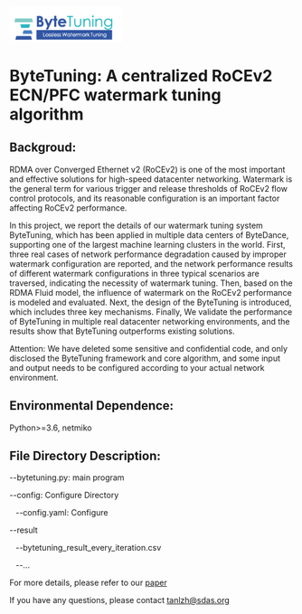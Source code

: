  
<img src="./bytetuning_logo.png" width = "200"/>

# ByteTuning: A centralized RoCEv2 ECN/PFC watermark tuning algorithm


## Backgroud:

RDMA over Converged Ethernet v2 (RoCEv2) is one of the most important and effective solutions for high-speed datacenter networking. Watermark is the general term for various trigger and release thresholds of RoCEv2 flow control protocols, and its reasonable configuration is an important factor affecting RoCEv2 performance. 

In this project, we report the details of our watermark tuning system ByteTuning, which has been applied in multiple data centers of ByteDance, supporting one of the largest machine learning clusters in the world. First, three real cases of network performance degradation caused by improper watermark configuration are reported, and the network performance results of different watermark configurations in three typical scenarios are traversed, indicating the necessity of watermark tuning. Then, based on the RDMA Fluid model, the influence of watermark on the RoCEv2 performance is modeled and evaluated. Next, the design of the ByteTuning is introduced, which includes three key mechanisms. Finally, We validate the performance of ByteTuning in multiple real datacenter networking environments, and the results show that ByteTuning outperforms existing solutions.

Attention: We have deleted some sensitive and confidential code, and only disclosed the ByteTuning framework and core algorithm, and some input and output needs to be configured according to your actual network environment.

## Environmental Dependence: 

Python>=3.6, netmiko

## File Directory Description:

--bytetuning.py: main program

--config: Configure Directory

&ensp; --config.yaml: Configure

--result

&ensp; --bytetuning_result_every_iteration.csv

&ensp; --...

For more details, please refer to our [paper](https://ieeexplore.ieee.org/document/10820527)

If you have any questions, please contact tanlzh@sdas.org
